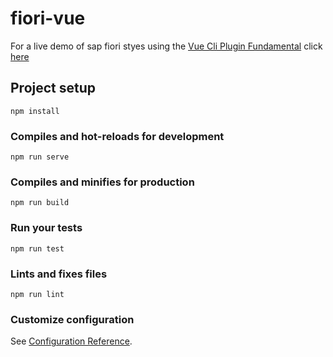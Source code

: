 # fiori-vue

For a live demo of sap fiori styes using 
the [Vue Cli Plugin Fundamental](https://github.com/ChristianKienle/vue-cli-plugin-fundamental)
click [here](https://fiori-vue.azurewebsites.net/) 

## Project setup
```
npm install
```

### Compiles and hot-reloads for development
```
npm run serve
```

### Compiles and minifies for production
```
npm run build
```

### Run your tests
```
npm run test
```

### Lints and fixes files
```
npm run lint
```

### Customize configuration
See [Configuration Reference](https://cli.vuejs.org/config/).
